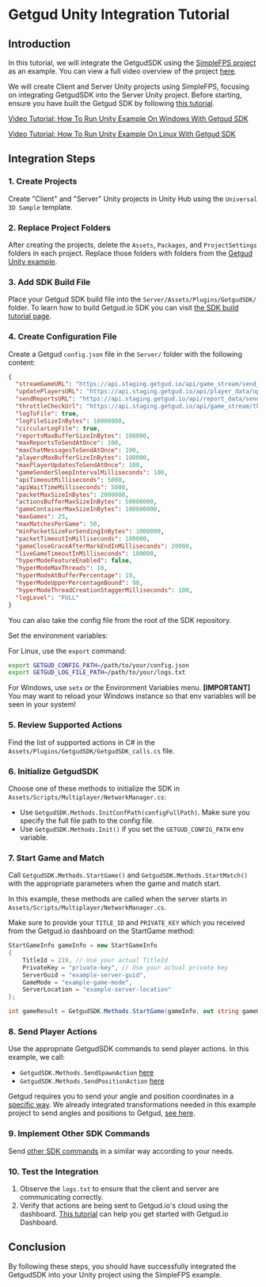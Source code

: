 # Getgud Unity Integration Tutorial

## Introduction

In this tutorial, we will integrate the GetgudSDK using the [SimpleFPS project](https://github.com/RiptideNetworking/SampleFPS) as an example. You can view a full video overview of the project [here](https://www.youtube.com/watch?v=6kWNZOFcFQw&t=664s&ab_channel=TomWeiland).

We will create Client and Server Unity projects using SimpleFPS, focusing on integrating GetgudSDK into the Server Unity project. Before starting, ensure you have built the Getgud SDK by following [this tutorial](https://github.com/getgud-io/getgud-docs/blob/main/1-Integrations/cpp-build-instructions.md#build-for-unity).

[Video Tutorial: How To Run Unity Example On Windows With Getgud SDK](https://www.youtube.com/watch?v=tyX8Oml-ReE)

[Video Tutorial: How To Run Unity Example On Linux With Getgud SDK](https://www.youtube.com/watch?v=LbeZ2FBOPTI)

## Integration Steps

### 1. Create Projects
Create "Client" and "Server" Unity projects in Unity Hub using the `Universal 3D Sample` template.

### 2. Replace Project Folders
After creating the projects, delete the `Assets`, `Packages`, and `ProjectSettings` folders in each project. Replace those folders with folders from the [Getgud Unity example](https://github.com/getgud-io/cpp-getgud-sdk-dev/tree/main/examples/unity).

### 3. Add SDK Build File
Place your Getgud SDK build file into the `Server/Assets/Plugins/GetgudSDK/` folder.
To learn how to build Getgud.io SDK you can visit [the SDK build tutorial page](https://github.com/getgud-io/getgud-docs/blob/main/1-Integrations/cpp-build-instructions.md).

### 4. Create Configuration File
Create a Getgud `config.json` file in the `Server/` folder with the following content:

```json
{
  "streamGameURL": "https://api.staging.getgud.io/api/game_stream/send_game_packet",
  "updatePlayersURL": "https://api.staging.getgud.io/api/player_data/update_players_via_sdk",
  "sendReportsURL": "https://api.staging.getgud.io/api/report_data/send_reports",
  "throttleCheckUrl": "https://api.staging.getgud.io/api/game_stream/throttle_match_check",
  "logToFile": true,
  "logFileSizeInBytes": 10000000,
  "circularLogFile": true,
  "reportsMaxBufferSizeInBytes": 100000,
  "maxReportsToSendAtOnce": 100,
  "maxChatMessagesToSendAtOnce": 100,
  "playersMaxBufferSizeInBytes": 100000,
  "maxPlayerUpdatesToSendAtOnce": 100,
  "gameSenderSleepIntervalMilliseconds": 100,
  "apiTimeoutMilliseconds": 5000,
  "apiWaitTimeMilliseconds": 5000,
  "packetMaxSizeInBytes": 2000000,
  "actionsBufferMaxSizeInBytes": 50000000,
  "gameContainerMaxSizeInBytes": 100000000,
  "maxGames": 25,
  "maxMatchesPerGame": 50,
  "minPacketSizeForSendingInBytes": 1000000,
  "packetTimeoutInMilliseconds": 100000,
  "gameCloseGraceAfterMarkEndInMilliseconds": 20000,
  "liveGameTimeoutInMilliseconds": 100000,
  "hyperModeFeatureEnabled": false,
  "hyperModeMaxThreads": 10,
  "hyperModeAtBufferPercentage": 10,
  "hyperModeUpperPercentageBound": 90,
  "hyperModeThreadCreationStaggerMilliseconds": 100,
  "logLevel": "FULL"
}
```

You can also take the config file from the root of the SDK repository.

Set the environment variables:

For Linux, use the `export` command:
```bash
export GETGUD_CONFIG_PATH=/path/to/your/config.json
export GETGUD_LOG_FILE_PATH=/path/to/your/logs.txt
```

For Windows, use `setx` or the Environment Variables menu.
<b>[IMPORTANT]</b> You may want to reload your Windows instance so that env variables will be seen in your system!

### 5. Review Supported Actions
Find the list of supported actions in C# in the `Assets/Plugins/GetgudSDK/GetgudSDK_calls.cs` file.

### 6. Initialize GetgudSDK
Choose one of these methods to initialize the SDK in `Assets/Scripts/Multiplayer/NetworkManager.cs`:
- Use `GetgudSDK.Methods.InitConfPath(configFullPath)`. Make sure you specify the full file path to the config file.
- Use `GetgudSDK.Methods.Init()` if you set the `GETGUD_CONFIG_PATH` env variable.

### 7. Start Game and Match
Call `GetgudSDK.Methods.StartGame()` and `GetgudSDK.Methods.StartMatch()` with the appropriate parameters when the game and match start.

In this example, these methods are called when the server starts in `Assets/Scripts/Multiplayer/NetworkManager.cs`.

Make sure to provide your `TITLE_ID` and `PRIVATE_KEY` which you received from the Getgud.io dashboard on the StartGame method:

```csharp
StartGameInfo gameInfo = new StartGameInfo
{
    TitleId = 219, // Use your actual TitleId
    PrivateKey = "private-key", // Use your actual private key
    ServerGuid = "example-server-guid",
    GameMode = "example-game-mode",
    ServerLocation = "example-server-location"
};

int gameResult = GetgudSDK.Methods.StartGame(gameInfo, out string gameGuid);
```

### 8. Send Player Actions
Use the appropriate GetgudSDK commands to send player actions. In this example, we call:
- `GetgudSDK.Methods.SendSpawnAction` [here](https://github.com/getgud-io/cpp-getgud-sdk-dev/blob/main/examples/unity/Server/Assets/Scripts/Player.cs#L157C30-L157C45)
- `GetgudSDK.Methods.SendPositionAction` [here](https://github.com/getgud-io/cpp-getgud-sdk-dev/blob/main/examples/unity/Server/Assets/Scripts/PlayerMovement.cs#L165)

Getgud requires you to send your angle and position coordinates in a [specific way](https://github.com/getgud-io/getgud-docs/blob/main/1-Integrations/getgud-sdk-angles-tutorial.md). We already integrated transformations needed in this example project to send angles and positions to Getgud, [see here](https://github.com/getgud-io/cpp-getgud-sdk-dev/blob/main/examples/unity/Server/Assets/Scripts/PlayerMovement.cs#L151).


### 9. Implement Other SDK Commands
Send [other SDK commands](https://github.com/getgud-io/getgud-docs/blob/main/sdk-commands.md) in a similar way according to your needs.

### 10. Test the Integration
1. Observe the `logs.txt` to ensure that the client and server are communicating correctly.
2. Verify that actions are being sent to Getgud.io's cloud using the dashboard. [This tutorial](https://github.com/getgud-io/getgud-docs/blob/main/2-Platform/get-started-with-dashboard.md) can help you get started with Getgud.io Dashboard. 

## Conclusion

By following these steps, you should have successfully integrated the GetgudSDK into your Unity project using the SimpleFPS example.
